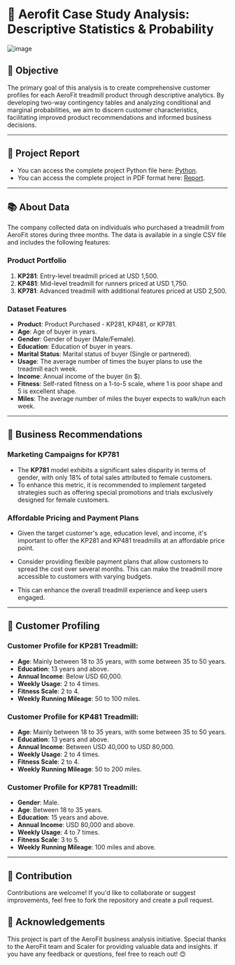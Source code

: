 # 🚴 Aerofit Case Study Analysis: Descriptive Statistics & Probability

![image](https://github.com/user-attachments/assets/bb1c9ac7-62ce-4a30-a70b-0b3fb0ab2220)

## 🎯 Objective

The primary goal of this analysis is to create comprehensive customer profiles for each AeroFit treadmill product through descriptive analytics. By developing two-way contingency tables and analyzing conditional and marginal probabilities, we aim to discern customer characteristics, facilitating improved product recommendations and informed business decisions.

---

## 📝 Project Report

- You can access the complete project Python file here: [Python](https://github.com/ssgalactic/Business_Case_Study_Aerofit/blob/main/Business_Case_Aerofit_Descriptive_Statistics_%26_Probability_Sabyasachi.ipynb).
- You can access the complete project in PDF format here: [Report](https://github.com/ssgalactic/Business_Case_Study_Aerofit/blob/main/AerofitCaseStudy_Sabyasachi.pdf).

---

## 📚 About Data

The company collected data on individuals who purchased a treadmill from AeroFit stores during three months. The data is available in a single CSV file and includes the following features:

### Product Portfolio

1. **KP281**: Entry-level treadmill priced at USD 1,500.
2. **KP481**: Mid-level treadmill for runners priced at USD 1,750.
3. **KP781**: Advanced treadmill with additional features priced at USD 2,500.

### Dataset Features

- **Product**: Product Purchased - KP281, KP481, or KP781.
- **Age**: Age of buyer in years.
- **Gender**: Gender of buyer (Male/Female).
- **Education**: Education of buyer in years.
- **Marital Status**: Marital status of buyer (Single or partnered).
- **Usage**: The average number of times the buyer plans to use the treadmill each week.
- **Income**: Annual income of the buyer (in $).
- **Fitness**: Self-rated fitness on a 1-to-5 scale, where 1 is poor shape and 5 is excellent shape.
- **Miles**: The average number of miles the buyer expects to walk/run each week.

---

## 🧩 Business Recommendations

### Marketing Campaigns for KP781

- The **KP781** model exhibits a significant sales disparity in terms of gender, with only 18% of total sales attributed to female customers.
- To enhance this metric, it is recommended to implement targeted strategies such as offering special promotions and trials exclusively designed for female customers.

### Affordable Pricing and Payment Plans

- Given the target customer's age, education level, and income, it's important to offer the KP281 and KP481 treadmills at an affordable price point.
- Consider providing flexible payment plans that allow customers to spread the cost over several months. This can make the treadmill more accessible to customers with varying budgets.

- This can enhance the overall treadmill experience and keep users engaged.

---

## 👤 Customer Profiling

### Customer Profile for KP281 Treadmill:

- **Age**: Mainly between 18 to 35 years, with some between 35 to 50 years.
- **Education**: 13 years and above.
- **Annual Income**: Below USD 60,000.
- **Weekly Usage**: 2 to 4 times.
- **Fitness Scale**: 2 to 4.
- **Weekly Running Mileage**: 50 to 100 miles.

### Customer Profile for KP481 Treadmill:

- **Age**: Mainly between 18 to 35 years, with some between 35 to 50 years.
- **Education**: 13 years and above.
- **Annual Income**: Between USD 40,000 to USD 80,000.
- **Weekly Usage**: 2 to 4 times.
- **Fitness Scale**: 2 to 4.
- **Weekly Running Mileage**: 50 to 200 miles.

### Customer Profile for KP781 Treadmill:

- **Gender**: Male.
- **Age**: Between 18 to 35 years.
- **Education**: 15 years and above.
- **Annual Income**: USD 80,000 and above.
- **Weekly Usage**: 4 to 7 times.
- **Fitness Scale**: 3 to 5.
- **Weekly Running Mileage**: 100 miles and above.

---

## 🤝 Contribution
Contributions are welcome! If you'd like to collaborate or suggest improvements, feel free to fork the repository and create a pull request.

## 🌟 Acknowledgements
This project is part of the AeroFit business analysis initiative. Special thanks to the AeroFit team and Scaler for providing valuable data and insights. If you have any feedback or questions, feel free to reach out! 😊
